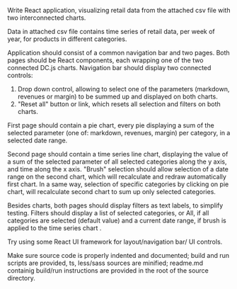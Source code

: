 Write React application, visualizing retail data from the attached csv file with two interconnected charts.

Data in attached csv file contains time series of retail data, per week of year, for products in different categories.

Application should consist of a common navigation bar and two pages. 
Both pages should be React components, each wrapping one of the two connected DC.js charts. 
Navigation bar should display two connected controls:

1. Drop down control, allowing to select one of the parameters (markdown, revenues or margin) to be summed up and displayed on both charts.
2. "Reset all" button or link, which resets all selection and filters on both charts.

First page should contain a pie chart, every pie displaying a sum of the selected parameter (one of: markdown, revenues, margin) per category, 
in a selected date range.

Second page should contain a time series line chart, displaying the value of a sum of the selected parameter of all selected categories along the y axis, 
and time along the x axis. 
"Brush" selection should allow selection of a date range on the second chart, which will recalculate and redraw automatically first chart. 
In a same way, selection of specific categories by clicking on pie chart, will recalculate second chart to sum up only selected categories.

Besides charts, both pages should display filters as text labels, to simplify testing.
Filters should display a list of selected categories, or All, if all categories are selected (default value) and a current date range, 
if brush is applied to the time series chart .

Try using some React UI framework for layout/navigation bar/ UI controls.

Make sure source code is properly indented and documented; build and run scripts are provided, ts, less/sass sources are minified; 
readme.md containig build/run instructions are provided in the root of the source directory.


